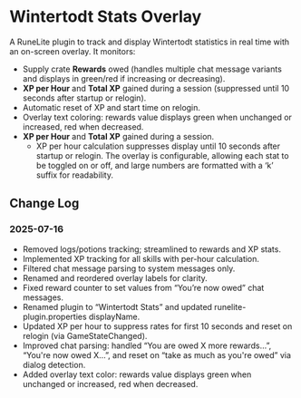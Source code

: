 # Wintertodt Stats Overlay
A RuneLite plugin to track and display Wintertodt statistics in real time with an on-screen overlay. It monitors:
- Supply crate **Rewards** owed (handles multiple chat message variants and displays in green/red if increasing or decreasing).
- **XP per Hour** and **Total XP** gained during a session (suppressed until 10 seconds after startup or relogin).
- Automatic reset of XP and start time on relogin.
- Overlay text coloring: rewards value displays green when unchanged or increased, red when decreased.
- **XP per Hour** and **Total XP** gained during a session.
  - XP per hour calculation suppresses display until 10 seconds after startup or relogin.
  The overlay is configurable, allowing each stat to be toggled on or off, and large numbers are formatted with a ‘k’ suffix for readability.

## Change Log

### 2025-07-16

- Removed logs/potions tracking; streamlined to rewards and XP stats.
- Implemented XP tracking for all skills with per-hour calculation.
- Filtered chat message parsing to system messages only.
- Renamed and reordered overlay labels for clarity.
- Fixed reward counter to set values from “You’re now owed” chat messages.
- Renamed plugin to “Wintertodt Stats” and updated runelite-plugin.properties displayName.
- Updated XP per hour to suppress rates for first 10 seconds and reset on relogin (via GameStateChanged).
- Improved chat parsing: handled “You are owed X more rewards…”, “You're now owed X…”, and reset on “take as much as you're owed” via dialog detection.
- Added overlay text color: rewards value displays green when unchanged or increased, red when decreased.